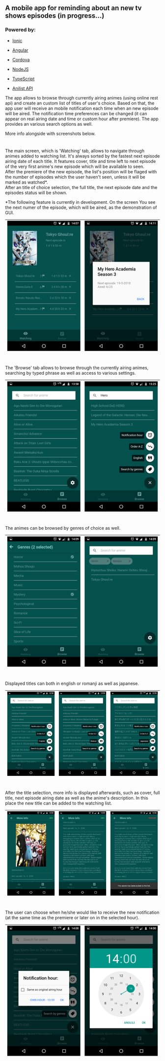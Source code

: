 ## A mobile app for reminding about an new tv shows episodes (in progress...)
### Powered by:

-  [Ionic](https://ionicframework.com/)

-  [Angular](https://angular.io/)

-  [Cordova](https://cordova.apache.org/)

-  [NodeJS](https://nodejs.org/)

-  [TypeScript](https://www.typescriptlang.org/)

- [Anilist API](http://anilist-api.readthedocs.io/en/latest/)

The app allows to browse through currently airing animes (using online rest api) and create an custom list of titles of user's choice. Based on that, the app user will receive an mobile notification each time when an new episode will be aired. The notification time preferences can be changed (it can appear on real airing date and time or custom hour after premiere). The app provides an various search options as well. 

More info alongside with screenshots below.

#

The main screen, which is 'Watching' tab, allows to navigate through animes added to watching list. It's always sorted by the fastest next episode airing date of each title. It features  cover, title and time left to next episode of the very first anime's new episode which will be available to seen.  
After the premiere of the new episode, the list's position will be flaged with the number of episodes which the user haven't seen, unless it will be marked as watched*.  
After an title of choice selection, the full title, the next episode date and the episodes status will be shown.

*The following feature is currently in development. On the screen You see the next numer of the episode, which will be aired, as the demonstration of GUI.

|![watching](screenshots/watching.png)|![watching info](screenshots/watching_info.png)|
|--|--|

#

The 'Browse' tab allows to browse through the currently airing animes, searching by typed phrase as well as access to various settings. 

|![browse](screenshots/browse.png)|![english titles](screenshots/search.png)|
|--|--|

#

The animes can be browsed by genres of choice as well.

|![romaji titles](screenshots/genres.png)|![japanese titles](screenshots/genres_search.png)|
|--|--|

#

Displayed titles can both in english or romanji as well as japanese.

|![english titles](screenshots/english.png)|![romaji titles](screenshots/romaji.png)|![japanese titles](screenshots/japanese.png)|
|--|--|--|

#

After the title selection, more info is displayed afterwards, such as cover, full title, next episode airing date as well as the anime's description. In this place the new title can be added to the watching list.

|![english titles](screenshots/info1.png)|![romaji titles](screenshots/info2.png)|![japanese titles](screenshots/add.png)|
|--|--|--|

#

The user can choose when he/she would like to receive the new notification (at the same time as the premiere or later on in the selected hour).

|![romaji titles](screenshots/notification_settings.png)|![japanese titles](screenshots/notification_hour.png)|
|--|--|
